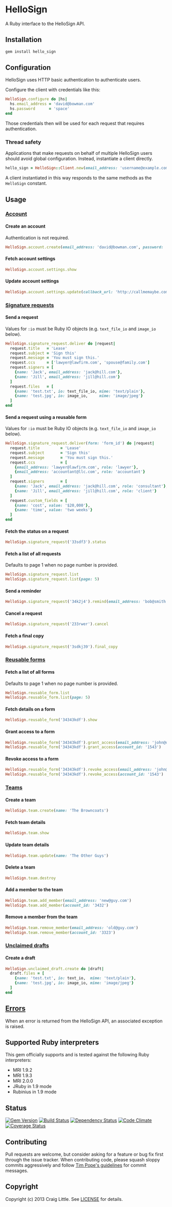 # HelloSign

A Ruby interface to the HelloSign API.

## Installation
```ruby
gem install hello_sign
```

## Configuration

HelloSign uses HTTP basic authentication to authenticate users.

Configure the client with credentials like this:

```ruby
HelloSign.configure do |hs|
  hs.email_address = 'david@bowman.com'
  hs.password      = 'space'
end
```

Those credentials then will be used for each request that requires authentication.

### Thread safety

Applications that make requests on behalf of multiple HelloSign users should
avoid global configuration. Instead, instantiate a client directly.

```ruby
hello_sign = HelloSign::Client.new(email_address: 'username@example.com', password: 'password')
```

A client instantiated in this way responds to the same methods as the
`HelloSign` constant.

## Usage

### [Account](http://www.hellosign.com/api/reference#Account)

#### Create an account

Authentication is not required.

```ruby
HelloSign.account.create(email_address: 'david@bowman.com', password: 'space')
```

#### Fetch account settings
```ruby
HelloSign.account.settings.show
```

#### Update account settings

```ruby
HelloSign.account.settings.update(callback_url: 'http://callmemaybe.com')
```

### [Signature requests](http://www.hellosign.com/api/reference#SignatureRequest)

#### Send a request

Values for `:io` must be Ruby IO objects (e.g. `text_file_io` and `image_io` below).

```ruby
HelloSign.signature_request.deliver do |request|
  request.title   = 'Lease'
  request.subject = 'Sign this'
  request.message = 'You must sign this.'
  request.ccs     = ['lawyer@lawfirm.com', 'spouse@family.com']
  request.signers = [
    {name: 'Jack', email_address: 'jack@hill.com'},
    {name: 'Jill', email_address: 'jill@hill.com'}
  ]
  request.files   = [
    {name: 'test.txt', io: text_file_io, mime: 'text/plain'},
    {name: 'test.jpg', io: image_io,     mime: 'image/jpeg'}
  ]
end
```

#### Send a request using a reusable form

Values for `:io` must be Ruby IO objects (e.g. `text_file_io` and `image_io` below).

```ruby
HelloSign.signature_request.deliver(form: 'form_id') do |request|
  request.title         = 'Lease'
  request.subject       = 'Sign this'
  request.message       = 'You must sign this.'
  request.ccs           = [
    {email_address: 'lawyer@lawfirm.com', role: 'lawyer'},
    {email_address: 'accountant@llc.com', role: 'accountant'}
  ]
  request.signers       = [
    {name: 'Jack', email_address: 'jack@hill.com', role: 'consultant'},
    {name: 'Jill', email_address: 'jill@hill.com', role: 'client'}
  ]
  request.custom_fields = [
    {name: 'cost', value: '$20,000'},
    {name: 'time', value: 'two weeks'}
  ]
end
```

#### Fetch the status on a request
```ruby
HelloSign.signature_request('33sdf3').status
```

#### Fetch a list of all requests

Defaults to page 1 when no page number is provided.

```ruby
HelloSign.signature_request.list
HelloSign.signature_request.list(page: 5)
```

#### Send a reminder
```ruby
HelloSign.signature_request('34k2j4').remind(email_address: 'bob@smith.com')
```

#### Cancel a request
```ruby
HelloSign.signature_request('233rwer').cancel
```

#### Fetch a final copy
```ruby
HelloSign.signature_request('3sdkj39').final_copy
```

### [Reusable forms](http://www.hellosign.com/api/reference#ReusableForm)

#### Fetch a list of all forms

Defaults to page 1 when no page number is provided.

```ruby
HelloSign.reusable_form.list
HelloSign.reusable_form.list(page: 5)
```

#### Fetch details on a form
```ruby
HelloSign.reusable_form('34343kdf').show
```

#### Grant access to a form
```ruby
HelloSign.reusable_form('34343kdf').grant_access(email_address: 'john@david.com')
HelloSign.reusable_form('34343kdf').grant_access(account_id: '1543')
```

#### Revoke access to a form
```ruby
HelloSign.reusable_form('34343kdf').revoke_access(email_address: 'john@david.com')
HelloSign.reusable_form('34343kdf').revoke_access(account_id: '1543')
```

### [Teams](http://www.hellosign.com/api/reference#Team)

#### Create a team
```ruby
HelloSign.team.create(name: 'The Browncoats')
```

#### Fetch team details
```ruby
HelloSign.team.show
```

#### Update team details
```ruby
HelloSign.team.update(name: 'The Other Guys')
```

#### Delete a team
```ruby
HelloSign.team.destroy
```

#### Add a member to the team
```ruby
HelloSign.team.add_member(email_address: 'new@guy.com')
HelloSign.team.add_member(account_id: '3432')
```

#### Remove a member from the team
```ruby
HelloSign.team.remove_member(email_address: 'old@guy.com')
HelloSign.team.remove_member(account_id: '3323')
```

### [Unclaimed drafts](http://www.hellosign.com/api/reference#UnclaimedDraft)

#### Create a draft
```ruby
HelloSign.unclaimed_draft.create do |draft|
  draft.files = [
    {name: 'test.txt', io: text_io,  mime: 'text/plain'},
    {name: 'test.jpg', io: image_io, mime: 'image/jpeg'}
  ]
end
```

## [Errors](http://www.hellosign.com/api/reference#Errors)

When an error is returned from the HelloSign API, an associated exception is raised.

## Supported Ruby interpreters

This gem officially supports and is tested against the following Ruby interpreters:

* MRI 1.9.2
* MRI 1.9.3
* MRI 2.0.0
* JRuby in 1.9 mode
* Rubinius in 1.9 mode

## Status

[![Gem Version](https://badge.fury.io/rb/hello_sign.png)][gem_version]
[![Build Status](https://travis-ci.org/craiglittle/hello_sign.png?branch=master)][build_status]
[![Dependency Status](https://gemnasium.com/craiglittle/hello_sign.png)][gemnasium]
[![Code Climate](https://codeclimate.com/github/craiglittle/hello_sign.png)][code_climate]
[![Coverage Status](https://coveralls.io/repos/craiglittle/hello_sign/badge.png?branch=master)][coveralls]

[gem_version]: http://badge.fury.io/rb/hello_sign
[build_status]: https://travis-ci.org/craiglittle/hello_sign
[gemnasium]: https://gemnasium.com/craiglittle/hello_sign
[code_climate]: https://codeclimate.com/github/craiglittle/hello_sign
[coveralls]: https://coveralls.io/r/craiglittle/hello_sign

## Contributing
Pull requests are welcome, but consider asking for a feature or bug fix first through the issue tracker. When contributing code, please squash sloppy commits aggressively and follow [Tim Pope's guidelines][tim_pope_guidelines] for commit messages.

[tim_pope_guidelines]: http://tbaggery.com/2008/04/19/a-note-about-git-commit-messages.html

## Copyright
Copyright (c) 2013 Craig Little. See [LICENSE][license] for details.

[license]: https://github.com/craiglittle/hello_sign/blob/master/LICENSE.md
